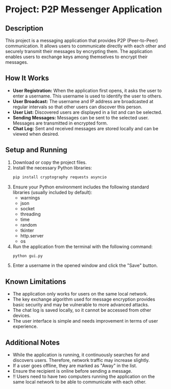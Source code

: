 # Project: P2P Messenger Application

## Description
This project is a messaging application that provides P2P (Peer-to-Peer) communication. It allows users to communicate directly with each other and securely transmit their messages by encrypting them. The application enables users to exchange keys among themselves to encrypt their messages.

## How It Works
- **User Registration:** When the application first opens, it asks the user to enter a username. This username is used to identify the user to others.
- **User Broadcast:** The username and IP address are broadcasted at regular intervals so that other users can discover this person.
- **User List:** Discovered users are displayed in a list and can be selected.
- **Sending Messages:** Messages can be sent to the selected user. Messages are transmitted in encrypted form.
- **Chat Log:** Sent and received messages are stored locally and can be viewed when desired.

## Setup and Running
1. Download or copy the project files.
2. Install the necessary Python libraries:
    ```bash
    pip install cryptography requests asyncio
    ```
3. Ensure your Python environment includes the following standard libraries (usually included by default):
    - warnings
    - json
    - socket
    - threading
    - time
    - random
    - tkinter
    - http.server
    - os
4. Run the application from the terminal with the following command:
    ```bash
    python gui.py
    ```
5. Enter a username in the opened window and click the "Save" button.

## Known Limitations
- The application only works for users on the same local network.
- The key exchange algorithm used for message encryption provides basic security and may be vulnerable to more advanced attacks.
- The chat log is saved locally, so it cannot be accessed from other devices.
- The user interface is simple and needs improvement in terms of user experience.

## Additional Notes
- While the application is running, it continuously searches for and discovers users. Therefore, network traffic may increase slightly.
- If a user goes offline, they are marked as "Away" in the list.
- Ensure the recipient is online before sending a message.
- !! Users need to have two computers running the application on the same local network to be able to communicate with each other.
